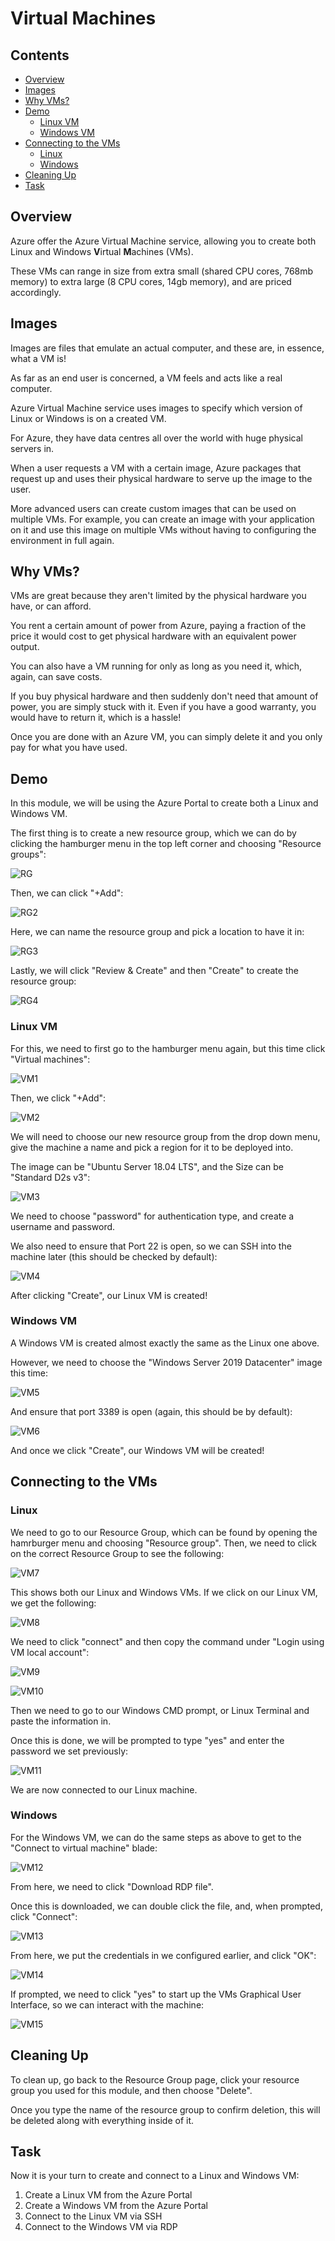 # Virtual Machines

<!--TOC_START-->
## Contents
- [Overview](#overview)
- [Images](#images)
- [Why VMs?](#why-vms)
- [Demo](#demo)
	- [Linux VM](#linux-vm)
	- [Windows VM](#windows-vm)
- [Connecting to the VMs](#connecting-to-the-vms)
	- [Linux](#linux)
	- [Windows](#windows)
- [Cleaning Up](#cleaning-up)
- [Task](#task)

<!--TOC_END-->
## Overview

Azure offer the Azure Virtual Machine service, allowing you to create both Linux and Windows **V**irtual **M**achines (VMs).

These VMs can range in size from extra small (shared CPU cores, 768mb memory) to extra large (8 CPU cores, 14gb memory), and are priced accordingly.

## Images

Images are files that emulate an actual computer, and these are, in essence, what a VM is! 

As far as an end user is concerned, a VM feels and acts like a real computer.

Azure Virtual Machine service uses images to specify which version of Linux or Windows is on a created VM.

For Azure, they have data centres all over the world with huge physical servers in. 

When a user requests a VM with a certain image, Azure packages that request up and uses their physical hardware to serve up the image to the user.

More advanced users can create custom images that can be used on multiple VMs. For example, you can create an image with your application on it and use this image on multiple VMs without having to configuring the environment in full again.  

## Why VMs?

VMs are great because they aren't limited by the physical hardware you have, or can afford.

You rent a certain amount of power from Azure, paying a fraction of the price it would cost to get physical hardware with an equivalent power output.

You can also have a VM running for only as long as you need it, which, again, can save costs.

If you buy physical hardware and then suddenly don't need that amount of power, you are simply stuck with it. Even if you have a good warranty, you would have to return it, which is a hassle!

Once you are done with an Azure VM, you can simply delete it and you only pay for what you have used.

## Demo

In this module, we will be using the Azure Portal to create both a Linux and Windows VM.

The first thing is to create a new resource group, which we can do by clicking the hamburger menu in the top left corner and choosing "Resource groups":

![RG](https://i.imgur.com/sQW6O8U.png)

Then, we can click "+Add":

![RG2](https://i.imgur.com/iyE2TTe.png)

Here, we can name the resource group and pick a location to have it in:

![RG3](https://i.imgur.com/A02i9WX.png)

Lastly, we will click "Review & Create" and then "Create" to create the resource group:

![RG4](https://i.imgur.com/zMF2A9R.png)

### Linux VM

For this, we need to first go to the hamburger menu again, but this time click "Virtual machines":

![VM1](https://i.imgur.com/Uvuqos2.png)

Then, we click "+Add":

![VM2](https://i.imgur.com/OfmBFNZ.png)

We will need to choose our new resource group from the drop down menu, give the machine a name and pick a region for it to be deployed into.

The image can be "Ubuntu Server 18.04 LTS", and the Size can be "Standard D2s v3":

![VM3](https://i.imgur.com/bkcXpvp.png)

We need to choose "password" for authentication type, and create a username and password. 

We also need to ensure that Port 22 is open, so we can SSH into the machine later (this should be checked by default):

![VM4](https://i.imgur.com/CrgA3WK.png)

After clicking "Create", our Linux VM is created!

### Windows VM

A Windows VM is created almost exactly the same as the Linux one above. 

However, we need to choose the "Windows Server 2019 Datacenter" image this time:

![VM5](https://i.imgur.com/7UE81Ar.png)

And ensure that port 3389 is open (again, this should be by default):

![VM6](https://i.imgur.com/7sAZ7HS.png)

And once we click "Create", our Windows VM will be created!

## Connecting to the VMs

### Linux

We need to go to our Resource Group, which can be found by opening the hamrburger menu and choosing "Resource group". Then, we need to click on the correct Resource Group to see the following:

![VM7](https://i.imgur.com/woBgc1g.png)

This shows both our Linux and Windows VMs. If we click on our Linux VM, we get the following:

![VM8](https://i.imgur.com/sBWIdC7.png)

We need to click "connect" and then copy the command under "Login using VM local account":

![VM9](https://i.imgur.com/sBWIdC7.png)

![VM10](https://i.imgur.com/Yz0x1uq.png)

Then we need to go to our Windows CMD prompt, or Linux Terminal and paste the information in. 

Once this is done, we will be prompted to type "yes" and enter the password we set previously:

![VM11](https://i.imgur.com/ZkXmXUu.png)

We are now connected to our Linux machine.

### Windows

For the Windows VM, we can do the same steps as above to get to the "Connect to virtual machine" blade:

![VM12](https://i.imgur.com/Bd6Avzq.png)

From here, we need to click "Download RDP file". 

Once this is downloaded, we can double click the file, and, when prompted, click "Connect":

![VM13](https://i.imgur.com/L2Dud6Q.png)

From here, we put the credentials in we configured earlier, and click "OK":

![VM14](https://i.imgur.com/b7hwy0E.png)

If prompted, we need to click "yes" to start up the VMs Graphical User Interface, so we can interact with the machine:

![VM15](https://i.imgur.com/kOHxlud.png)

## Cleaning Up

To clean up, go back to the Resource Group page, click your resource group you used for this module, and then choose "Delete".

Once you type the name of the resource group to confirm deletion, this will be deleted along with everything inside of it.

## Task

Now it is your turn to create and connect to a Linux and Windows VM:

1. Create a Linux VM from the Azure Portal
2. Create a Windows VM from the Azure Portal
3. Connect to the Linux VM via SSH
4. Connect to the Windows VM via RDP

